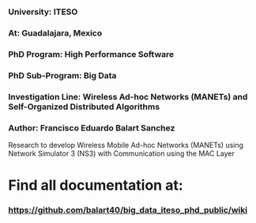 ### University: ITESO
### At: Guadalajara, Mexico
### PhD Program: High Performance Software
### PhD Sub-Program: Big Data
### Investigation Line: Wireless Ad-hoc Networks (MANETs) and Self-Organized Distributed Algorithms
### Author: Francisco Eduardo Balart Sanchez

Research to develop Wireless Mobile Ad-hoc Networks (MANETs) using Network Simulator 3 (NS3) with Communication using the MAC Layer

# Find all documentation at:  
###    https://github.com/balart40/big_data_iteso_phd_public/wiki
